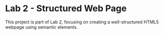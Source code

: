 # Lab 2 - Structured Web Page
This project is part of Lab 2, focusing on creating a well-structured HTML5 webpage using semantic elements.  

